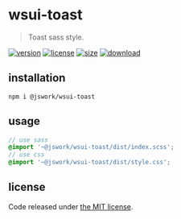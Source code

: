 # wsui-toast
> Toast sass style.

[![version][version-image]][version-url]
[![license][license-image]][license-url]
[![size][size-image]][size-url]
[![download][download-image]][download-url]

## installation
```shell
npm i @jswork/wsui-toast
```

## usage
```scss
// use sass
@import '~@jswork/wsui-toast/dist/index.scss';
// use css
@import '~@jswork/wsui-toast/dist/style.css';
```

## license
Code released under [the MIT license](https://github.com/afeiship/wsui-toast/blob/master/LICENSE.txt).

[version-image]: https://img.shields.io/npm/v/@jswork/wsui-toast
[version-url]: https://npmjs.org/package/@jswork/wsui-toast

[license-image]: https://img.shields.io/npm/l/@jswork/wsui-toast
[license-url]: https://github.com/afeiship/wsui-toast/blob/master/LICENSE.txt

[size-image]: https://img.shields.io/bundlephobia/minzip/@jswork/wsui-toast
[size-url]: https://github.com/afeiship/wsui-toast/blob/master/dist/wsui-toast.min.js

[download-image]: https://img.shields.io/npm/dm/@jswork/wsui-toast
[download-url]: https://www.npmjs.com/package/@jswork/wsui-toast

